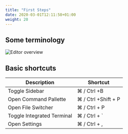 ```yaml
---
title: "First Steps"
date: 2020-03-01T12:11:58+01:00
weight: 20
---
```


## Some terminology

![Editor overview](/img/vscode_editor_overview.jpg)


## Basic shortcuts

| Description                   | Shortcut               |
|-------------------------------|------------------------|
| Toggle Sidebar                | ⌘ / Ctrl +B            |
| Open Command Pallette         | ⌘ / Ctrl +Shift + P    |
| Open File Switcher            | ⌘ / Ctrl + P           |
| Toggle Integrated Terminal    | ⌘ / Ctrl + \`          |
| Open Settings                 | ⌘ / Ctrl + ,           |